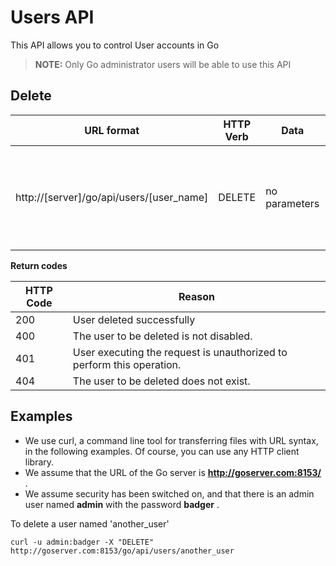 # Users API

This API allows you to control User accounts in Go

> **NOTE:** Only Go administrator users will be able to use this API

## Delete

| URL format | HTTP Verb | Data | Explanation |
|------------|-----------|------|-------------|
| http://[server]/go/api/users/[user_name] | DELETE | no parameters | Deletes the user with username 'user\_name'. Note: Only disabled users can be deleted. |

**Return codes**

| HTTP Code | Reason |
|-----------|--------|
| 200 | User deleted successfully |
| 400 | The user to be deleted is not disabled. |
| 401 | User executing the request is unauthorized to perform this operation. |
| 404 | The user to be deleted does not exist. |

## Examples

-   We use curl, a command line tool for transferring files with URL syntax, in the following examples. Of course, you can use any HTTP client library.
-   We assume that the URL of the Go server is **http://goserver.com:8153/** .
-   We assume security has been switched on, and that there is an admin user named **admin** with the password **badger** .

To delete a user named 'another\_user'

```
curl -u admin:badger -X "DELETE" http://goserver.com:8153/go/api/users/another_user
```
